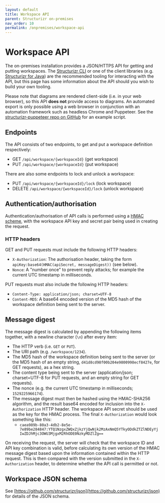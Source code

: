 ```yaml
---
layout: default
title: Workspace API
parent: Structurizr on-premises
nav_order: 10
permalink: /onpremises/workspace-api
---
```


# Workspace API

The on-premises installation provides a JSON/HTTPS API for getting and putting workspaces.
The [Structurizr CLI](/cli) or one of the client libraries (e.g. [Structurizr for Java](https://github.com/structurizr/java))
are the recommended tooling for interacting with the API, but this page has some information about the API should you wish to build your own tooling.

Please note that diagrams are rendered client-side (i.e. in your web browser), so this API __does not__ provide access to diagrams.
An automated export is only possible using a web browser in conjunction with an automation framework such as headless Chrome and Puppeteer.
See the [structurizr-puppeteer repo on GitHub](https://github.com/structurizr/puppeteer) for an example script.

## Endpoints

The API consists of two endpoints, to get and put a workspace definition respectively:

- GET `/api/workspace/{workspaceId}` (get workspace)
- PUT `/api/workspace/{workspaceId}` (put workspace)

There are also some endpoints to lock and unlock a workspace:

- PUT `/api/workspace/{workspaceId}/lock` (lock workspace)
- DELETE `/api/workspace/{workspaceId}/lock` (unlock workspace)

## Authentication/authorisation

Authentication/authorisation of API calls is performed using a [HMAC scheme](https://en.wikipedia.org/wiki/HMAC),
with the workspace API key and secret pair being used in creating the request.

### HTTP headers

GET and PUT requests must include the following HTTP headers:

- `X-Authorization`: The authorisation header, taking the form `apiKey:base64(HMAC(apiSecret, messageDigest))` (see below).
- `Nonce`: A "number once" to prevent reply attacks; for example the current UTC timestamp in milliseconds.

PUT requests must also include the following HTTP headers:

- `Content-Type: application/json; charset=UTF-8`
- `Content-MD5`: A base64 encoded version of the MD5 hash of the workspace definition being sent to the server.

## Message digest

The message digest is calculated by appending the following items together, with a newline character (`\n`) after every item:

- The HTTP verb (i.e. `GET` or `PUT`).
- The URI path (e.g. `/workspace/1234`).
- The MD5 hash of the workspace definition being sent to the server (or the MD5 hash of an empty string, `d41d8cd98f00b204e9800998ecf8427e`, for GET requests), as a hex string.
- The content type being sent to the server (application/json; charset=UTF-8 for PUT requests, and an empty string for GET requests).
- The nonce (e.g. the current UTC timestamp in milliseconds; `1529225966174`).
- The message digest must then be hashed using the HMAC-SHA256 algorithm, and the result base64 encoded for inclusion into the `X-Authorization` HTTP header. The workspace API secret should be used as the key for the HMAC process. The final `X-Authorization` would look something like this:
  - `caea989b-80a3-4db2-8e5e-7e89be284847:YTQ1NzgxZWQxZjkzYjQwNjk2MzAxNmQ5YTkyODdkZTZlNDEyYjIwZDJhMjc3OWU3MjgxM2RhODE0NzkyMDZlZg==`

On receiving the request, the server will check that the workspace ID and API key combination is valid, before calculating its own version of the HMAC message digest based upon the information contained within the HTTP request. This is then compared with the version submitted in the `X-Authorization` header, to determine whether the API call is permitted or not.

## Workspace JSON schema

See [https://github.com/structurizr/json](https://github.com/structurizr/json) for details of the JSON schema.
